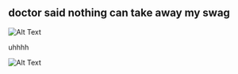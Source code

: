 ## doctor said nothing can take away my swag
![Alt Text](https://media2.giphy.com/media/v1.Y2lkPTc5MGI3NjExZ2d4cjdwbmI2czNqbTZpNWNlODRwaTExcW84aDI2cDJhZDgzcGR2byZlcD12MV9pbnRlcm5hbF9naWZfYnlfaWQmY3Q9Zw/Gc5XIT7RfWj2Q12pMM/giphy.gif)

uhhhh 

![Alt Text](https://imgur.com/gallery/what-could-possibly-be-one-of-most-catchiest-japanese-songs-ever-fLSjHmO)
